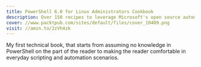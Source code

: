 ```yaml
---
title: PowerShell 6.0 for Linux Administrators Cookbook
description: Over 150 recipes to leverage Microsoft's open source automation framework and command line shell
cover: //www.packtpub.com/sites/default/files/cover_10409.png
visit: //amzn.to/2zVh4zk
---
```


My first technical book, that starts from assuming no knowledge in PowerShell on the part of the reader to making the reader comfortable in everyday scripting and automation scenarios.
